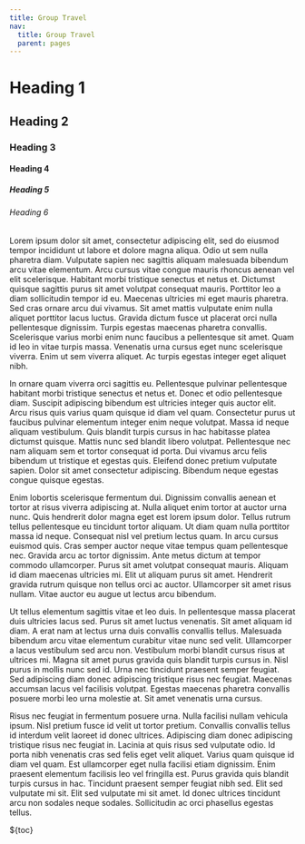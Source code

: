 ```yaml
---
title: Group Travel
nav:
  title: Group Travel
  parent: pages
---
```


# Heading 1

## Heading 2

### Heading 3

#### Heading 4

##### Heading 5

###### Heading 6

Lorem ipsum dolor sit amet, consectetur adipiscing elit, sed do eiusmod tempor incididunt ut labore et dolore magna aliqua. Odio ut sem nulla pharetra diam. Vulputate sapien nec sagittis aliquam malesuada bibendum arcu vitae elementum. Arcu cursus vitae congue mauris rhoncus aenean vel elit scelerisque. Habitant morbi tristique senectus et netus et. Dictumst quisque sagittis purus sit amet volutpat consequat mauris. Porttitor leo a diam sollicitudin tempor id eu. Maecenas ultricies mi eget mauris pharetra. Sed cras ornare arcu dui vivamus. Sit amet mattis vulputate enim nulla aliquet porttitor lacus luctus. Gravida dictum fusce ut placerat orci nulla pellentesque dignissim. Turpis egestas maecenas pharetra convallis. Scelerisque varius morbi enim nunc faucibus a pellentesque sit amet. Quam id leo in vitae turpis massa. Venenatis urna cursus eget nunc scelerisque viverra. Enim ut sem viverra aliquet. Ac turpis egestas integer eget aliquet nibh.

In ornare quam viverra orci sagittis eu. Pellentesque pulvinar pellentesque habitant morbi tristique senectus et netus et. Donec et odio pellentesque diam. Suscipit adipiscing bibendum est ultricies integer quis auctor elit. Arcu risus quis varius quam quisque id diam vel quam. Consectetur purus ut faucibus pulvinar elementum integer enim neque volutpat. Massa id neque aliquam vestibulum. Quis blandit turpis cursus in hac habitasse platea dictumst quisque. Mattis nunc sed blandit libero volutpat. Pellentesque nec nam aliquam sem et tortor consequat id porta. Dui vivamus arcu felis bibendum ut tristique et egestas quis. Eleifend donec pretium vulputate sapien. Dolor sit amet consectetur adipiscing. Bibendum neque egestas congue quisque egestas.

Enim lobortis scelerisque fermentum dui. Dignissim convallis aenean et tortor at risus viverra adipiscing at. Nulla aliquet enim tortor at auctor urna nunc. Quis hendrerit dolor magna eget est lorem ipsum dolor. Tellus rutrum tellus pellentesque eu tincidunt tortor aliquam. Ut diam quam nulla porttitor massa id neque. Consequat nisl vel pretium lectus quam. In arcu cursus euismod quis. Cras semper auctor neque vitae tempus quam pellentesque nec. Gravida arcu ac tortor dignissim. Ante metus dictum at tempor commodo ullamcorper. Purus sit amet volutpat consequat mauris. Aliquam id diam maecenas ultricies mi. Elit ut aliquam purus sit amet. Hendrerit gravida rutrum quisque non tellus orci ac auctor. Ullamcorper sit amet risus nullam. Vitae auctor eu augue ut lectus arcu bibendum.

Ut tellus elementum sagittis vitae et leo duis. In pellentesque massa placerat duis ultricies lacus sed. Purus sit amet luctus venenatis. Sit amet aliquam id diam. A erat nam at lectus urna duis convallis convallis tellus. Malesuada bibendum arcu vitae elementum curabitur vitae nunc sed velit. Ullamcorper a lacus vestibulum sed arcu non. Vestibulum morbi blandit cursus risus at ultrices mi. Magna sit amet purus gravida quis blandit turpis cursus in. Nisl purus in mollis nunc sed id. Urna nec tincidunt praesent semper feugiat. Sed adipiscing diam donec adipiscing tristique risus nec feugiat. Maecenas accumsan lacus vel facilisis volutpat. Egestas maecenas pharetra convallis posuere morbi leo urna molestie at. Sit amet venenatis urna cursus.

Risus nec feugiat in fermentum posuere urna. Nulla facilisi nullam vehicula ipsum. Nisl pretium fusce id velit ut tortor pretium. Convallis convallis tellus id interdum velit laoreet id donec ultrices. Adipiscing diam donec adipiscing tristique risus nec feugiat in. Lacinia at quis risus sed vulputate odio. Id porta nibh venenatis cras sed felis eget velit aliquet. Varius quam quisque id diam vel quam. Est ullamcorper eget nulla facilisi etiam dignissim. Enim praesent elementum facilisis leo vel fringilla est. Purus gravida quis blandit turpis cursus in hac. Tincidunt praesent semper feugiat nibh sed. Elit sed vulputate mi sit. Elit sed vulputate mi sit amet. Id donec ultrices tincidunt arcu non sodales neque sodales. Sollicitudin ac orci phasellus egestas tellus.

${toc}
